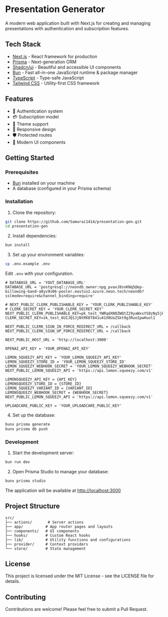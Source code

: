 # Presentation Generator

A modern web application built with Next.js for creating and managing presentations with authentication and subscription features.

## Tech Stack

- [Next.js](https://nextjs.org/) - React framework for production
- [Prisma](https://www.prisma.io/) - Next-generation ORM
- [Shadcn/ui](https://ui.shadcn.com/) - Beautiful and accessible UI components
- [Bun](https://bun.sh/) - Fast all-in-one JavaScript runtime & package manager
- [TypeScript](https://www.typescriptlang.org/) - Type-safe JavaScript
- [Tailwind CSS](https://tailwindcss.com/) - Utility-first CSS framework

## Features

- 🔐 Authentication system
- 💳 Subscription model
- 🎨 Theme support
- 📱 Responsive design
- 🛡️ Protected routes
- 🎯 Modern UI components

## Getting Started

### Prerequisites

- [Bun](https://bun.sh/) installed on your machine
- A database (configured in your Prisma schema)

### Installation

1. Clone the repository:
```bash
git clone https://github.com/Samurai1414/presentation-gen.git
cd presentation-gen
```

2. Install dependencies:
```bash
bun install
```

3. Set up your environment variables:
```bash
cp .env.example .env
```
Edit `.env` with your configuration.
```
# DATABASE_URL = 'YOUT_DATABASE_URL'
DATABASE_URL = 'postgresql://neondb_owner:npg_pvaxJ8snKNq5@ep-billowing-band-a8yv9s06-pooler.eastus2.azure.neon.tech/neondb?sslmode=require&channel_binding=require'

# NEXT_PUBLIC_CLERK_PUBLISHABLE_KEY = 'YOUR_CLERK_PUBLISHABLE_KEY'
# CLERK_SECRET_KEY = 'YOUR_CLERK_SECRET_KEY'
NEXT_PUBLIC_CLERK_PUBLISHABLE_KEY=pk_test_YWRqdXN0ZWQtZ29yaWxsYS0zNy5jbGVyay5hY2NvdW50cy5kZXYk
CLERK_SECRET_KEY=sk_test_6UIJQ1JjNtRK8T841u41X0UaZSkt9g3RuoIpwHuol1

NEXT_PUBLIC_CLERK_SIGN_IN_FORCE_REDIRECT_URL = /callback
NEXT_PUBLIC_CLERK_SIGN_UP_FORCE_REDIRECT_URL = /callback

NEXT_PUBLIC_HOST_URL = 'http://localhost:3000'

OPENAI_API_KEY = 'YOUR_OPENAI_API_KEY'

LEMON_SQUEEZY_API_KEY = 'YOUR_LEMON_SQUEEZY_API_KEY'
LEMON_SQUEEZY_STORE_ID = 'YOUR_LEMON_SQUEEZY_STORE_ID'
LEMON_SQUEEZY_WEBHOOK_SECRET = 'YOUR_LEMON_SQUEEZY_WEBHOOK_SECRET'
NEXT_PUBLIC_LEMON_SQUEEZY_API = 'https://api.lemon.squeezy.com/v1'

LEMONSQUEEZY_API_KEY = {API_KEY}
LEMONSQUEEZY_STORE_ID = {STORE_ID}
LEMON_SQUEEZY_VARIANT_ID = {VARIANT_ID}
LEMONSQUEEZY_WEBHOOK_SECRET = {WEBHOOK_SECRET}
NEXT_PUBLIC_LEMON_SQUEEZY_API = 'https://api.lemon.squeezy.com/v1'

UPLOADCARE_PUBLIC_KEY = 'YOUR_UPLOADCARE_PUBLIC_KEY'

```

4. Set up the database:
```bash
bunx prisma generate
bunx prisma db push
```

### Development

1. Start the development server:
```bash
bun run dev
```

2. Open Prisma Studio to manage your database:
```bash
bunx prisma studio
```

The application will be available at [http://localhost:3000](http://localhost:3000)

## Project Structure

```
src/
├── actions/       # Server actions
├── app/          # App router pages and layouts
├── components/   # UI components
├── hooks/        # Custom React hooks
├── lib/          # Utility functions and configurations
├── provider/     # Context providers
└── store/        # State management
```

## License

This project is licensed under the MIT License - see the LICENSE file for details.

## Contributing

Contributions are welcome! Please feel free to submit a Pull Request.